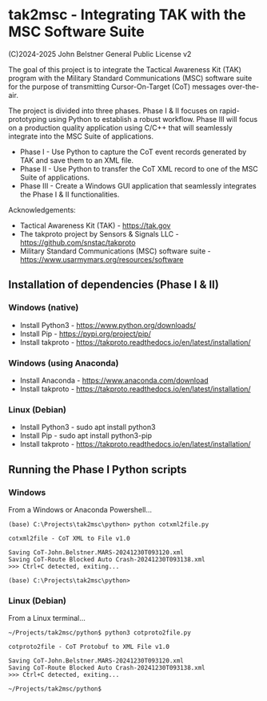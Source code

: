 # tak2msc - Integrating TAK with the MSC Software Suite
(C)2024-2025 John Belstner          General Public License v2

The goal of this project is to integrate the Tactical Awareness Kit (TAK) program with the Military Standard Communications (MSC) software suite for the purpose of transmitting Cursor-On-Target (CoT) messages over-the-air.

The project is divided into three phases.  Phase I & II focuses on rapid-prototyping using Python to establish a robust workflow. Phase III will focus on a production quality application using C/C++ that will seamlessly integrate into the MSC Suite of applications.
- Phase I - Use Python to capture the CoT event records generated by TAK and save them to an XML file.
- Phase II - Use Python to transfer the CoT XML record to one of the MSC Suite of applications.
- Phase III - Create a Windows GUI application that seamlessly integrates the Phase I & II functionalities.

Acknowledgements:
- Tactical Awareness Kit (TAK) - https://tak.gov
- The takproto project by Sensors & Signals LLC - https://github.com/snstac/takproto
- Military Standard Communications (MSC) software suite - https://www.usarmymars.org/resources/software

## Installation of dependencies (Phase I & II)

### Windows (native)

- Install Python3 - https://www.python.org/downloads/
- Install Pip - https://pypi.org/project/pip/
- Install takproto - https://takproto.readthedocs.io/en/latest/installation/

### Windows (using Anaconda)

- Install Anaconda - https://www.anaconda.com/download
- Install takproto - https://takproto.readthedocs.io/en/latest/installation/

### Linux (Debian)

- Install Python3 - sudo apt install python3
- Install Pip - sudo apt install python3-pip
- Install takproto - https://takproto.readthedocs.io/en/latest/installation/

## Running the Phase I Python scripts

### Windows

From a Windows or Anaconda Powershell...

    (base) C:\Projects\tak2msc\python> python cotxml2file.py

    cotxml2file - CoT XML to File v1.0

    Saving CoT-John.Belstner.MARS-20241230T093120.xml
    Saving CoT-Route Blocked Auto Crash-20241230T093138.xml
    >>> Ctrl+C detected, exiting...

    (base) C:\Projects\tak2msc\python>


### Linux (Debian)

From a Linux terminal...

    ~/Projects/tak2msc/python$ python3 cotproto2file.py

    cotproto2file - CoT Protobuf to XML File v1.0

    Saving CoT-John.Belstner.MARS-20241230T093120.xml
    Saving CoT-Route Blocked Auto Crash-20241230T093138.xml
    >>> Ctrl+C detected, exiting...

    ~/Projects/tak2msc/python$




